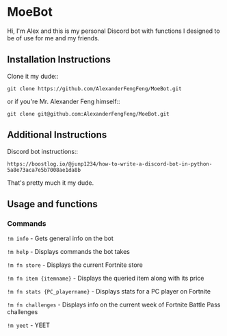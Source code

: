 # MoeBot

Hi, I'm Alex and this is my personal Discord bot with functions I designed to be of use for me and my friends.

## Installation Instructions

Clone it my dude::

  `git clone https://github.com/AlexanderFengFeng/MoeBot.git`

or if you're Mr. Alexander Feng himself::

  `git clone git@github.com:AlexanderFengFeng/MoeBot.git`

## Additional Instructions

Discord bot instructions::

  `https://boostlog.io/@junp1234/how-to-write-a-discord-bot-in-python-5a8e73aca7e5b7008ae1da8b`

That's pretty much it my dude.

## Usage and functions

### Commands

`!m info` - Gets general info on the bot

`!m help` - Displays commands the bot takes

`!m fn store` - Displays the current Fortnite store

`!m fn item {itemname}` - Displays the queried item along with its price

`!m fn stats {PC_playername}` - Displays stats for a PC player on Fortnite

`!m fn challenges` - Displays info on the current week of Fortnite Battle Pass challenges

`!m yeet` - YEET

